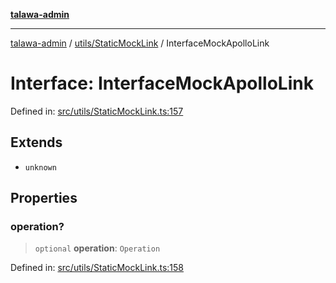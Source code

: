 [**talawa-admin**](../../../README.md)

***

[talawa-admin](../../../modules.md) / [utils/StaticMockLink](../README.md) / InterfaceMockApolloLink

# Interface: InterfaceMockApolloLink

Defined in: [src/utils/StaticMockLink.ts:157](https://github.com/bint-Eve/talawa-admin/blob/e05e1a03180dbbfc7ba850102958ea6b6cd4b01e/src/utils/StaticMockLink.ts#L157)

## Extends

- `unknown`

## Properties

### operation?

> `optional` **operation**: `Operation`

Defined in: [src/utils/StaticMockLink.ts:158](https://github.com/bint-Eve/talawa-admin/blob/e05e1a03180dbbfc7ba850102958ea6b6cd4b01e/src/utils/StaticMockLink.ts#L158)
